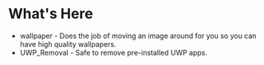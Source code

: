 # What's Here
* wallpaper - Does the job of moving an image around for you so you can have high quality wallpapers.
* UWP_Removal - Safe to remove pre-installed UWP apps.
